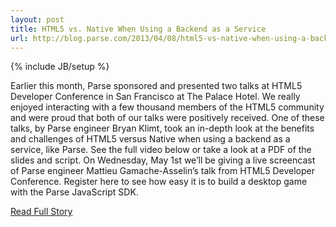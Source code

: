 ---layout: posttitle: HTML5 vs. Native When Using a Backend as a Serviceurl: http://blog.parse.com/2013/04/08/html5-vs-native-when-using-a-backend-as-a-service/---{% include JB/setup %}<p>  Earlier this month, Parse sponsored and presented two talks at HTML5 Developer Conference in San Francisco at The Palace Hotel.  We really enjoyed interacting with a few thousand members of the HTML5 community and were proud that both of our talks were positively received.  One of these talks, by Parse engineer Bryan Klimt, took an in-depth look at the benefits and challenges of HTML5 versus Native when using a backend as a service, like Parse.  See the full video below or take a look at a PDF of the slides and script.  On Wednesday, May 1st we’ll be giving a live screencast of Parse engineer Mattieu Gamache-Asselin’s talk from HTML5 Developer Conference.  Register here to see how easy it is to build a desktop game with the Parse JavaScript SDK.<br /><p><a href="http://blog.parse.com/2013/04/08/html5-vs-native-when-using-a-backend-as-a-service/">Read Full Story</a></p>
